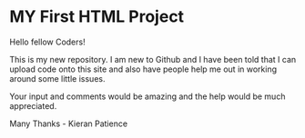 # MY First HTML Project

Hello fellow Coders!

This is my new repository. I am new to Github and I have been told that I can upload code onto this site and also have people help me out in working around some little issues.

Your input and comments would be amazing and the help would be much appreciated. 

Many Thanks - Kieran Patience
